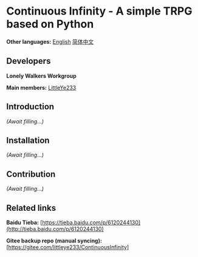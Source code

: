 # Continuous Infinity - A simple TRPG based on Python

**Other languages:** [English](README.md) [简体中文](README.zh-cn.md)

## Developers

**Lonely Walkers Workgroup**

**Main members:** [LittleYe233](https://github.com/LittleYe233)

## Introduction

*(Await filling...)*

## Installation

*(Await filling...)*

## Contribution

*(Await filling...)*

## Related links

**Baidu Tieba:** [https://tieba.baidu.com/p/6120244130](http://tieba.baidu.com/p/6120244130)

**Gitee backup repo (manual syncing):** [https://gitee.com/littleye233/ContinuousInfinity]
